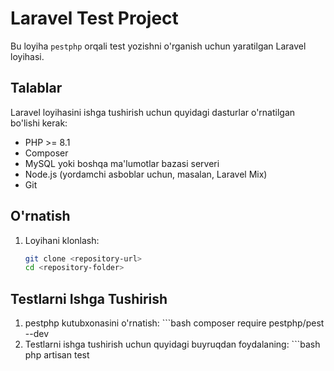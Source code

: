 # Laravel Test Project

Bu loyiha `pestphp` orqali test yozishni o'rganish uchun yaratilgan Laravel loyihasi.

## Talablar

Laravel loyihasini ishga tushirish uchun quyidagi dasturlar o'rnatilgan bo'lishi kerak:

- PHP >= 8.1
- Composer
- MySQL yoki boshqa ma'lumotlar bazasi serveri
- Node.js (yordamchi asboblar uchun, masalan, Laravel Mix)
- Git

## O'rnatish

1. Loyihani klonlash:
   ```bash
   git clone <repository-url>
   cd <repository-folder>

## Testlarni Ishga Tushirish
1. pestphp kutubxonasini o'rnatish: ```bash 
    composer require pestphp/pest --dev
2. Testlarni ishga tushirish uchun quyidagi buyruqdan foydalaning: ```bash
    php artisan test

